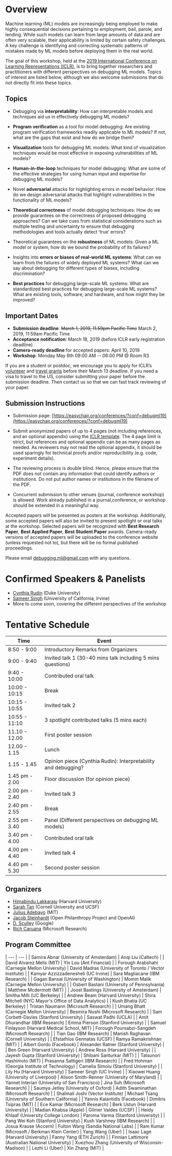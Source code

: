 # Overview
Machine learning (ML) models are increasingly being employed to make highly consequential decisions pertaining to employment, bail, parole, and lending. While such models can learn from large amounts of data and are often very scalable, their applicability is limited by certain safety challenges. A key challenge is identifying and correcting systematic patterns of mistakes made by ML models before deploying them in the real world.

The goal of this workshop, held at the [2019 International Conference on Learning Representations (ICLR)](https://iclr.cc/), is to bring together researchers and practitioners with different perspectives on debugging ML models. Topics of interest are listed below, although we also welcome submissions that do not directly fit into these topics.

## Topics
- Debugging via **interpretability**: How can interpretable models and techniques aid us in effectively debugging ML models?

- **Program verification** as a tool for model debugging: Are existing program verification frameworks readily applicable to ML models? If not, what are the gaps that exist and how do we bridge them?

- **Visualization** tools for debugging ML models: What kind of visualization techniques would be most effective in exposing vulnerabilities of ML models?

- **Human-in-the-loop** techniques for model debugging: What are some of the effective strategies for using human input and expertise for debugging ML models?

- Novel **adversarial** attacks for highlighting errors in model behavior: How do we design adversarial attacks that highlight vulnerabilities in the functionality of ML models?

- **Theoretical correctness** of model debugging techniques: How do we provide guarantees on the correctness of proposed debugging approaches? Can we take cues from statistical considerations such as multiple testing and uncertainty to ensure that debugging methodologies and tools actually detect ‘true’ errors?

- Theoretical guarantees on the **robustness** of ML models: Given a ML model or system, how do we bound the probability of its failures?

- Insights into **errors or biases of real-world ML systems**: What can we learn from the failures of widely deployed ML systems? What can we say about debugging for different types of biases, including discrimination? 

- **Best practices** for debugging large-scale ML systems: What are standardized best practices for debugging large-scale ML systems? What are existing tools, software, and hardware, and how might they be improved? 

## Important Dates
- **Submission deadline**: ~~March 1, 2019, 11.59pm Pacific Time~~ March 2, 2019, 11:59am Pacific Time
- **Acceptance notification**: March 18, 2019 (before ICLR early registration deadline)
- **Camera-ready deadline** for accepted papers: April 10, 2019
- **Workshop**: Monday May 6th 09:00 AM -- 06:00 PM @ Room R3

If you are a student or postdoc, we encourage you to apply for ICLR’s [volunteer](https://iclr.cc/accounts/login/?next=/Volunteers/volunteerapplication) and [travel grants](https://iclr.cc/accounts/login/?next=/TravelApplication) before their March 13 deadline. If you need a visa to travel to the US, consider submitting your paper before the submission deadline. Then contact us so that we can fast track reviewing of your paper. 

## Submission Instructions
- Submission page: [https://easychair.org/conferences/?conf=debugml19](https://easychair.org/conferences/?conf=debugml19)

- Submit anonymized papers of up to 4 pages (not including references, and an optional appendix) using the [ICLR template](https://iclr.cc/Conferences/2019/CallForPapers). The 4 page limit is strict, but references and optional appendix can be as many pages as needed. As reviewers may not read the optional appendix, it should be used sparingly for technical proofs and/or reproducibility (e.g. code, experiment details). 

- The reviewing process is double blind. Hence, please ensure that the PDF does not contain any information that could identify authors or institutions. Do not put author names or institutions in the filename of the PDF. 

- Concurrent submission to other venues (journal, conference workshop) is allowed. Work already published in a journal,conference, or workshop should be extended in a meaningful way. 

Accepted papers will be presented as posters at the workshop. Additionally, some accepted papers will also be invited to present spotlight or oral talks at the workshop. Selected papers will be recognized with **Best Research Paper**, **Best Applied Paper**, **Best Student Paper** awards. Camera-ready versions of accepted papers will be uploaded to the conference website (unless requested not to), but there will be no formal published proceedings. 

Please email [debugging.ml@gmail.com](mailto:debugging.ml@gmail.com) with any questions.

# Confirmed Speakers & Panelists
- [Cynthia Rudin](https://users.cs.duke.edu/~cynthia/) (Duke University)
- [Sameer Singh](http://sameersingh.org/) (University of California, Irvine)
- More to come soon, covering the different perspectives of the workshop

# Tentative Schedule

| Time | Event |
| --- | --- |
| 8:50 - 9:00 | Introductory Remarks from Organizers |
| 9:00 - 9:40 | Invited talk 1 (30-40 mins talk including 5 mins questions) |
| 9:40 - 10:00 | Contributed oral talk |
| 10:00 - 10:15 | Break |
| 10:15 - 10:55 | Invited talk 2 |
| 10:55 - 11:10 | 3 spotlight contributed talks (5 mins each) |
| 11.10 - 12.00 | First poster session |
| 12.00 - 1.15 | Lunch |
| 1.15 - 1.45 | Opinion piece (Cynthia Rudin): Interpretability and debugging? | 
| 1.45 pm - 2.00 | Floor discussion (for opinion piece) | 
| 2.00 pm - 2.40 | Invited talk 3 |
| 2.40 pm - 2.55 | Break |
| 2.55 pm - 3.40 | Panel (Different perspectives on debugging ML models) |
| 3.40 pm - 4.00 | Contributed oral talk |
| 4.00 pm - 4.40 | Invited talk 4 |
| 4.40 pm - 5.30 | Second poster session |

## Organizers
- [Himabindu Lakkaraju](https://web.stanford.edu/~himalv/) (Harvard University)
- [Sarah Tan](https://shftan.github.io/) (Cornell University and UCSF)
- [Julius Adebayo](http://juliusadebayo.com/) (MIT)
- [Jacob Steinhardt](https://cs.stanford.edu/~jsteinhardt/) (Open Philanthropy Project and OpenAI)
- [D. Sculley](https://www.eecs.tufts.edu/~dsculley/) (Google)
- [Rich Caruana](https://www.microsoft.com/en-us/research/people/rcaruana/) (Microsoft Research)

## Program Committee

| --- | --- |
| Samira Abnar (University of Amsterdam) | Anqi Liu (Caltech) |
| David Alvarez Melis (MIT) | Yin Lou (Ant Financial) |
| Forough Arabshahi (Carnegie Mellon University) | David Madras (University of Toronto / Vector Institute) |
| Kamyar Azzizzadenesheli (UC Irvine) | Sara Magliacane (IBM Research) |
| Gagan Bansal (University of Washington) | Momin Malik (Carnegie Mellon University) |
| Osbert Bastani (University of Pennsylvania) | Matthew Mcdermott (MIT) |
| Joost Bastings (University of Amsterdam) | Smitha Milli (UC Berkeley) |
| Andrew Beam (Harvard University) | Shira Mitchell (NYC Mayor's Office of Data Analytics) |
| Kush Bhatia (UC Berkeley) | Tristan Naumann (Microsoft Research) |
| Umang Bhatt (Carnegie Mellon University) | Besmira Nushi (Microsoft Research) |
| Sam Corbett-Davies (Stanford University) | Saswat Padhi (UCLA) |
| Amit Dhurandhar (IBM Research) | Emma Pierson (Stanford University) |
| Samuel Finlayson (Harvard Medical School, MIT) | Forough Poursabzi-Sangdeh (Microsoft Research) |
| Tian Gao (IBM Research) | Manish Raghavan (Cornell University) |
| Efstathios Gennatas (UCSF) | Ramya Ramakrishnan (MIT) |
| Albert Gordo (Facebook) | Alexander Ratner (Stanford University) |
| Ben Green (Harvard University) | Andrew Ross (Harvard University) |
| Jayesh Gupta (Stanford University) | Shibani Santurkar (MIT) |
| Tatsunori Hashimoto (MIT) | Prasanna Sattigeri (IBM Research) |
| Fred Hohman (Georgia Institute of Technology) | Camelia Simoiu (Stanford University) |
| Lily Hu (Harvard University) | Sameer Singh (UC Irvine) |
| Xiaowei Huang (University of Liverpool) | Alison Smith-Renner (University of Maryland) |
| Yannet Interian (University of San Francisco) | Jina Suh (Microsoft Research) |
| Saumya Jetley (University of Oxford) | Adith Swaminathan (Microsoft Research) |
| Shalmali Joshi (Vector Institute) | Michael Tsang (University of Southern California) |
| Yannis Kalantidis (Facebook) | Dimitris Tsipras (MIT) |
| Ece Kamar (Microsoft Research) | Berk Ustun (Harvard University) |
| Madian Khabsa (Apple) | Gilmer Valdes (UCSF) |
| Heidy Khlaaf (University College London) | Paroma Varma (Stanford University) |
| Pang Wei Koh (Stanford University) | Kush Varshney (IBM Research) |
| Josua Krause (Accern) | Fulton Wang (Sandia National Labs) |
| Ram Kumar (Microsoft / Berkman Klein Center) | Yang Wang (Uber) |
| Isaac Lage (Harvard University) | Fanny Yang (ETH Zurich) |
| Finnian Lattimore (Australian National University) | Xuezhou Zhang (University of Wisconsin-Madison) |
| Lezhi Li (Uber) | Xin Zhang (MIT) |
